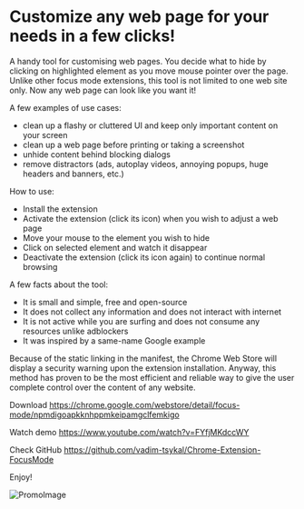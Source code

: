 # Customize any web page for your needs in a few clicks!

A handy tool for customising web pages. You decide what to hide by clicking on highlighted element as you move mouse pointer over the page. Unlike other focus mode extensions, this tool is not limited to one web site only. Now any web page can look like you want it!

A few examples of use cases:
- clean up a flashy or cluttered UI and keep only important content on your screen
- clean up a web page before printing or taking a screenshot
- unhide content behind blocking dialogs
- remove distractors (ads, autoplay videos, annoying popups, huge headers and banners, etc.)

How to use:
- Install the extension
- Activate the extension (click its icon) when you wish to adjust a web page
- Move your mouse to the element you wish to hide
- Click on selected element and watch it disappear
- Deactivate the extension (click its icon again) to continue normal browsing

A few facts about the tool:
- It is small and simple, free and open-source
- It does not collect any information and does not interact with internet
- It is not active while you are surfing and does not consume any resources unlike adblockers
- It was inspired by a same-name Google example

Because of the static linking in the manifest, the Chrome Web Store will display a security warning upon the extension installation. Anyway, this method has proven to be the most efficient and reliable way to give the user complete control over the content of any website.


Download
https://chrome.google.com/webstore/detail/focus-mode/npmdigoapkknhppmkeipamgclfemkigo

Watch demo
https://www.youtube.com/watch?v=FYfjMKdccWY

Check GitHub
https://github.com/vadim-tsykal/Chrome-Extension-FocusMode

Enjoy!


![PromoImage](https://user-images.githubusercontent.com/91073766/213115691-bd4083ce-f9a4-465a-b3bb-f5c28f440eaf.jpg)
